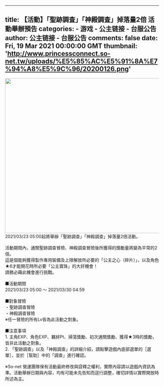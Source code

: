 
---
title: 【活動】「聖跡調査」「神殿調査」掉落量2倍 活動舉辦預告
categories: 
    - 游戏
    - 公主链接 - 台服公告
author: 公主链接 - 台服公告
comments: false
date: Fri, 19 Mar 2021 00:00:00 GMT
thumbnail: 'http://www.princessconnect.so-net.tw/uploads/%E5%85%AC%E5%91%8A%E7%94%A8%E5%9C%96/20200126.png'
---

<div>   
<p>
                <img src="http://www.princessconnect.so-net.tw/uploads/%E5%85%AC%E5%91%8A%E7%94%A8%E5%9C%96/20200126.png" alt width="900" height="506" referrerpolicy="no-referrer"><br>2021/03/23 05:00起將舉辦「聖跡調查」「神殿調查」掉落量2倍活動。<br><br> 活動期間內，通關聖跡調查冒險、神殿調查冒險後所獲得的獎勵量將變為平常的2倍。<br> 這是個能夠獲得製作專用裝備及上限解放所必要的「公主之心（碎片）」，以及角色★6才能開花時所必要「公主寶珠」的大好機會！<br> 請務必藉此機會進行挑戰。<br> <br> ■活動期間<br> 2021/03/23 05:00 ～ 2021/03/30 04:59<br> <br> ■對象冒險<br> ・聖跡調查冒險<br> ・神殿調查冒險<br> ※任一冒險的所有Lv皆為此活動之對象。<br> <br> ■注意事項<br> 1. 主角EXP、角色EXP、羈絆Pt、掃蕩獎勵、初次通關獎勵、獲得★3時的獎勵，皆非此活動之對象。<br> 2. 「聖跡調查」以及「神殿調查」的詳細介紹，請點擊遊戲內底部選單的［選單］，並於［幫助］中的「調查」進行確認。<br> <br> ※So-net 營運團隊保有活動最終修改與詮釋之權利，實際內容請以遊戲內資訊為準。活動舉辦日期與內容，均有可能未先告知而逕行調整，確切詳情以實際開放時所述為主。
            </p>
          
</div>
            